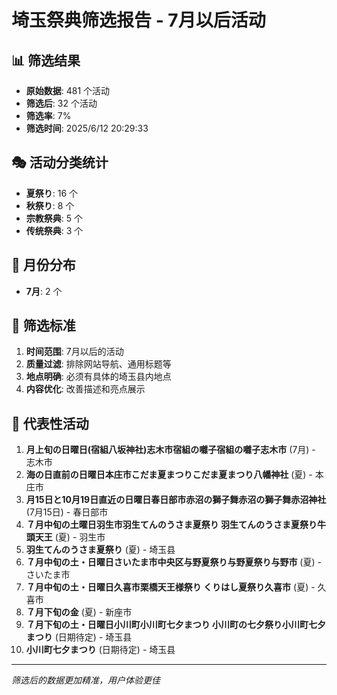# 埼玉祭典筛选报告 - 7月以后活动

## 📊 筛选结果
- **原始数据**: 481 个活动
- **筛选后**: 32 个活动
- **筛选率**: 7%
- **筛选时间**: 2025/6/12 20:29:33

## 🎭 活动分类统计
- **夏祭り**: 16 个
- **秋祭り**: 8 个
- **宗教祭典**: 5 个
- **传统祭典**: 3 个

## 📅 月份分布
- **7月**: 2 个

## 🎯 筛选标准
1. **时间范围**: 7月以后的活动
2. **质量过滤**: 排除网站导航、通用标题等
3. **地点明确**: 必须有具体的埼玉县内地点
4. **内容优化**: 改善描述和亮点展示

## 🌟 代表性活动
1. **月上旬の日曜日(宿組八坂神社)志木市宿組の囃子宿組の囃子志木市** (7月) - 志木市
2. **海の日直前の日曜日本庄市こだま夏まつりこだま夏まつり八幡神社** (夏) - 本庄市
3. **月15日と10月19日直近の日曜日春日部市赤沼の獅子舞赤沼の獅子舞赤沼神社** (7月15日) - 春日部市
4. **７月中旬の土曜日羽生市羽生てんのうさま夏祭り 羽生てんのうさま夏祭り牛頭天王** (夏) - 羽生市
5. **羽生てんのうさま夏祭り** (夏) - 埼玉县
6. **７月中旬の土・日曜日さいたま市中央区与野夏祭り与野夏祭り与野市** (夏) - さいたま市
7. **７月中旬の土・日曜日久喜市栗橋天王様祭り くりはし夏祭り久喜市** (夏) - 久喜市
8. **７月下旬の金** (夏) - 新座市
9. **７月下旬の土・日曜日小川町小川町七夕まつり 小川町の七夕祭り小川町七夕まつり** (日期待定) - 埼玉县
10. **小川町七夕まつり** (日期待定) - 埼玉县

---
*筛选后的数据更加精准，用户体验更佳*